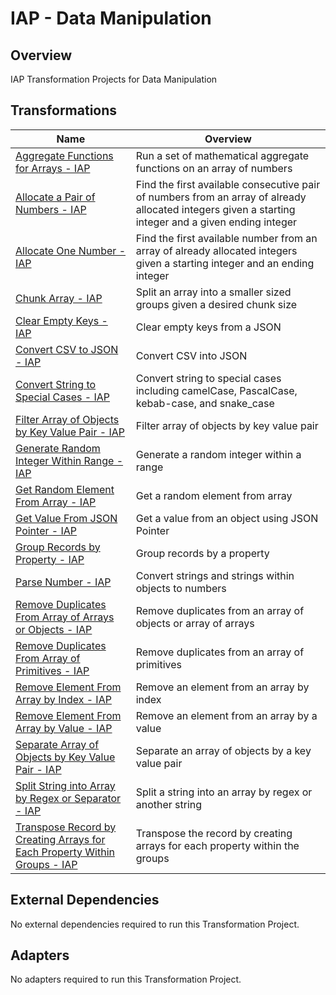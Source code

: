 # IAP - Data Manipulation

## Overview

IAP Transformation Projects for Data Manipulation


## Transformations


<table>
  <thead>
    <tr>
      <th>Name</th>
      <th>Overview</th>
    </tr>
  </thead>
  <tbody>
    <tr>
      <td><a href='https://gitlab.com/itentialopensource/pre-built-automations/staging/iap-data-manipulation/-/blob/master/documentation/Aggregate Functions for Arrays - IAP.md' target='_blank'>Aggregate Functions for Arrays - IAP</a></td>
      <td>Run a set of mathematical aggregate functions on an array of numbers</td>
    </tr>    <tr>
      <td><a href='https://gitlab.com/itentialopensource/pre-built-automations/staging/iap-data-manipulation/-/blob/master/documentation/Allocate a Pair of Numbers - IAP.md' target='_blank'>Allocate a Pair of Numbers - IAP</a></td>
      <td>Find the first available consecutive pair of numbers from an array of already allocated integers given a starting integer and a given ending integer</td>
    </tr>    <tr>
      <td><a href='https://gitlab.com/itentialopensource/pre-built-automations/staging/iap-data-manipulation/-/blob/master/documentation/Allocate One Number - IAP.md' target='_blank'>Allocate One Number - IAP</a></td>
      <td>Find the first available number from an array of already allocated integers given a starting integer and an ending integer</td>
    </tr>    <tr>
      <td><a href='https://gitlab.com/itentialopensource/pre-built-automations/staging/iap-data-manipulation/-/blob/master/documentation/Chunk Array - IAP.md' target='_blank'>Chunk Array - IAP</a></td>
      <td>Split an array into a smaller sized groups given a desired chunk size</td>
    </tr>    <tr>
      <td><a href='https://gitlab.com/itentialopensource/pre-built-automations/staging/iap-data-manipulation/-/blob/master/documentation/Clear Empty Keys - IAP.md' target='_blank'>Clear Empty Keys - IAP</a></td>
      <td>Clear empty keys from a JSON</td>
    </tr>    <tr>
      <td><a href='https://gitlab.com/itentialopensource/pre-built-automations/staging/iap-data-manipulation/-/blob/master/documentation/Convert CSV to JSON - IAP.md' target='_blank'>Convert CSV to JSON - IAP</a></td>
      <td>Convert CSV into JSON</td>
    </tr>    <tr>
      <td><a href='https://gitlab.com/itentialopensource/pre-built-automations/staging/iap-data-manipulation/-/blob/master/documentation/Convert String to Special Cases - IAP.md' target='_blank'>Convert String to Special Cases - IAP</a></td>
      <td>Convert string to special cases including camelCase, PascalCase, kebab-case, and snake_case</td>
    </tr>    <tr>
      <td><a href='https://gitlab.com/itentialopensource/pre-built-automations/staging/iap-data-manipulation/-/blob/master/documentation/Filter Array of Objects by Key Value Pair - IAP.md' target='_blank'>Filter Array of Objects by Key Value Pair - IAP</a></td>
      <td>Filter array of objects by key value pair</td>
    </tr>    <tr>
      <td><a href='https://gitlab.com/itentialopensource/pre-built-automations/staging/iap-data-manipulation/-/blob/master/documentation/Generate Random Integer Within Range - IAP.md' target='_blank'>Generate Random Integer Within Range - IAP</a></td>
      <td>Generate a random integer within a range</td>
    </tr>    <tr>
      <td><a href='https://gitlab.com/itentialopensource/pre-built-automations/staging/iap-data-manipulation/-/blob/master/documentation/Get Random Element From Array - IAP.md' target='_blank'>Get Random Element From Array - IAP</a></td>
      <td>Get a random element from array</td>
    </tr>    <tr>
      <td><a href='https://gitlab.com/itentialopensource/pre-built-automations/staging/iap-data-manipulation/-/blob/master/documentation/Get Value From JSON Pointer - IAP.md' target='_blank'>Get Value From JSON Pointer - IAP</a></td>
      <td>Get a value from an object using JSON Pointer</td>
    </tr>    <tr>
      <td><a href='https://gitlab.com/itentialopensource/pre-built-automations/staging/iap-data-manipulation/-/blob/master/documentation/Group Records by Property - IAP.md' target='_blank'>Group Records by Property - IAP</a></td>
      <td>Group records by a property</td>
    </tr>    <tr>
      <td><a href='https://gitlab.com/itentialopensource/pre-built-automations/staging/iap-data-manipulation/-/blob/master/documentation/Parse Number - IAP.md' target='_blank'>Parse Number - IAP</a></td>
      <td>Convert strings and strings within objects to numbers</td>
    </tr>    <tr>
      <td><a href='https://gitlab.com/itentialopensource/pre-built-automations/staging/iap-data-manipulation/-/blob/master/documentation/Remove Duplicates From Array of Arrays or Objects - IAP.md' target='_blank'>Remove Duplicates From Array of Arrays or Objects - IAP</a></td>
      <td>Remove duplicates from an array of objects or array of arrays</td>
    </tr>    <tr>
      <td><a href='https://gitlab.com/itentialopensource/pre-built-automations/staging/iap-data-manipulation/-/blob/master/documentation/Remove Duplicates From Array of Primitives - IAP.md' target='_blank'>Remove Duplicates From Array of Primitives - IAP</a></td>
      <td>Remove duplicates from an array of primitives</td>
    </tr>    <tr>
      <td><a href='https://gitlab.com/itentialopensource/pre-built-automations/staging/iap-data-manipulation/-/blob/master/documentation/Remove Element From Array by Index - IAP.md' target='_blank'>Remove Element From Array by Index - IAP</a></td>
      <td>Remove an element from an array by index</td>
    </tr>    <tr>
      <td><a href='https://gitlab.com/itentialopensource/pre-built-automations/staging/iap-data-manipulation/-/blob/master/documentation/Remove Element From Array by Value - IAP.md' target='_blank'>Remove Element From Array by Value - IAP</a></td>
      <td>Remove an element from an array by a value</td>
    </tr>    <tr>
      <td><a href='https://gitlab.com/itentialopensource/pre-built-automations/staging/iap-data-manipulation/-/blob/master/documentation/Separate Array of Objects by Key Value Pair - IAP.md' target='_blank'>Separate Array of Objects by Key Value Pair - IAP</a></td>
      <td>Separate an array of objects by a key value pair</td>
    </tr>    <tr>
      <td><a href='https://gitlab.com/itentialopensource/pre-built-automations/staging/iap-data-manipulation/-/blob/master/documentation/Split String into Array by Regex or Separator - IAP.md' target='_blank'>Split String into Array by Regex or Separator - IAP</a></td>
      <td>Split a string into an array by regex or another string</td>
    </tr>    <tr>
      <td><a href='https://gitlab.com/itentialopensource/pre-built-automations/staging/iap-data-manipulation/-/blob/master/documentation/Transpose Record by Creating Arrays for Each Property Within Groups - IAP.md' target='_blank'>Transpose Record by Creating Arrays for Each Property Within Groups - IAP</a></td>
      <td>Transpose the record by creating arrays for each property within the groups</td>
    </tr>
  </tbody>
</table>


## External Dependencies

No external dependencies required to run this Transformation Project.

## Adapters

No adapters required to run this Transformation Project.